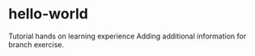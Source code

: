 # hello-world
Tutorial hands on learning experience
Adding additional information for branch exercise.
